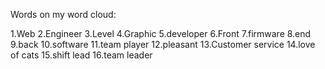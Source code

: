 Words on my word cloud:

1.Web
2.Engineer
3.Level
4.Graphic
5.developer
6.Front
7.firmware
8.end
9.back
10.software
11.team player
12.pleasant
13.Customer service
14.love of cats
15.shift lead
16.team leader
